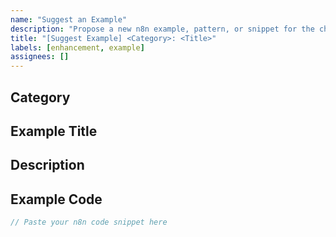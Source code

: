 ```yaml
---
name: "Suggest an Example"
description: "Propose a new n8n example, pattern, or snippet for the cheat sheet."
title: "[Suggest Example] <Category>: <Title>"
labels: [enhancement, example]
assignees: []
---
```


## Category

<!-- e.g., Arrays, Strings, Dates, API, Error Handling -->

## Example Title

<!-- Short, descriptive title for your example -->

## Description

<!-- What does this example do? Why is it useful? -->

## Example Code

```javascript
// Paste your n8n code snippet here